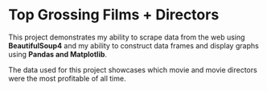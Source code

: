 # Top Grossing Films + Directors

This project demonstrates my ability to scrape data from the web using **BeautifulSoup4** and my ability to construct data frames and display graphs using **Pandas and Matplotlib**. 

The data used for this project showcases which movie and movie directors were the most profitable of all time. 
 
